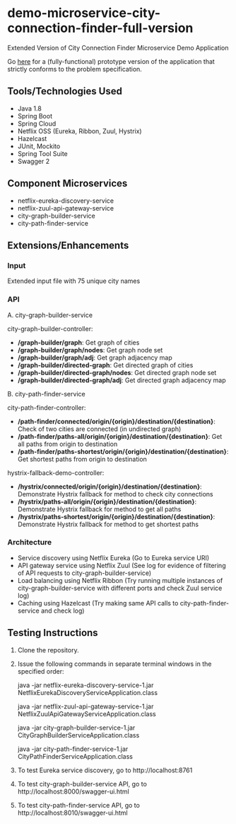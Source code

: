 # demo-microservice-city-connection-finder-full-version
Extended Version of City Connection Finder Microservice Demo Application

Go [here](https://github.com/aifoss/demo-microservice-city-connection-finder-prototype) for a (fully-functional) prototype version of the application that strictly conforms to the problem specification.

## Tools/Technologies Used

* Java 1.8
* Spring Boot
* Spring Cloud
* Netflix OSS (Eureka, Ribbon, Zuul, Hystrix)
* Hazelcast
* JUnit, Mockito 
* Spring Tool Suite
* Swagger 2

## Component Microservices

* netflix-eureka-discovery-service
* netflix-zuul-api-gateway-service
* city-graph-builder-service
* city-path-finder-service

## Extensions/Enhancements

### Input

Extended input file with 75 unique city names

### API

A. city-graph-builder-service

city-graph-builder-controller:

* __/graph-builder/graph__: Get graph of cities
* __/graph-builder/graph/nodes__: Get graph node set
* __/graph-builder/graph/adj__: Get graph adjacency map
* __/graph-builder/directed-graph__: Get directed graph of cities
* __/graph-builder/directed-graph/nodes__: Get directed graph node set
* __/graph-builder/directed-graph/adj__: Get directed graph adjacency map

B. city-path-finder-service

city-path-finder-controller:

* __/path-finder/connected/origin/{origin}/destination/{destination}__: Check of two cities are connected (in undirected graph)
* __/path-finder/paths-all/origin/{origin}/destination/{destination}__: Get all paths from origin to destination
* __/path-finder/paths-shortest/origin/{origin}/destination/{destination}__: Get shortest paths from origin to destination

hystrix-fallback-demo-controller:

* __/hystrix/connected/origin/{origin}/destination/{destination}__: Demonstrate Hystrix fallback for method to check city connections
* __/hystrix/paths-all/origin/{origin}/destination/{destination}__: Demonstrate Hystrix fallback for method to get all paths
* __/hystrix/paths-shortest/origin/{origin}/destination/{destination}__: Demonstrate Hystrix fallback for method to get shortest paths

### Architecture

* Service discovery using Netflix Eureka (Go to Eureka service URI)
* API gateway service using Netflix Zuul (See log for evidence of filtering of API requests to city-graph-builder-service)
* Load balancing using Netflix Ribbon (Try running multiple instances of city-graph-builder-service with different ports and check Zuul service log)
* Caching using Hazelcast (Try making same API calls to city-path-finder-service and check log)

## Testing Instructions

1. Clone the repository.
2. Issue the following commands in separate terminal windows in the specified order:

   java -jar netflix-eureka-discovery-service-1.jar NetflixEurekaDiscoveryServiceApplication.class
   
   java -jar netflix-zuul-api-gateway-service-1.jar NetflixZuulApiGatewayServiceApplication.class
   
   java -jar city-graph-builder-service-1.jar CityGraphBuilderServiceApplication.class
   
   java -jar city-path-finder-service-1.jar CityPathFinderServiceApplication.class

3. To test Eureka service discovery, go to http://localhost:8761
4. To test city-graph-builder-service API, go to http://localhost:8000/swagger-ui.html
5. To test city-path-finder-service API, go to http://localhost:8010/swagger-ui.html
